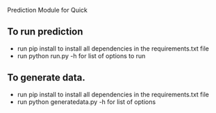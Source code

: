 Prediction Module for Quick

## To run prediction
- run pip install to install all dependencies in the requirements.txt file
- run python run.py -h for list of options to run

## To generate data.
- run pip install to install all dependencies in the requirements.txt file
- run python generatedata.py -h for list of options